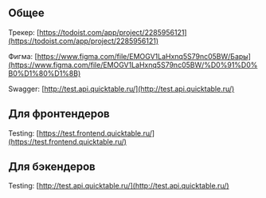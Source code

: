 ## Общее
Трекер: [https://todoist.com/app/project/2285956121](https://todoist.com/app/project/2285956121)

Фигма: [https://www.figma.com/file/EMOGV1LaHxnq5S79nc05BW/Бары](https://www.figma.com/file/EMOGV1LaHxnq5S79nc05BW/%D0%91%D0%B0%D1%80%D1%8B)

Swagger: [http://test.api.quicktable.ru/](http://test.api.quicktable.ru/)

## Для фронтендеров
Testing: [https://test.frontend.quicktable.ru/](https://test.frontend.quicktable.ru/)

## Для бэкендеров
Testing: [http://test.api.quicktable.ru/](http://test.api.quicktable.ru/)
